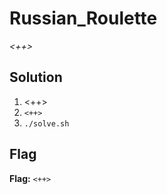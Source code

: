 # Russian_Roulette
*<++>*

## Solution
1. <++>
2. `<++>`
3. `./solve.sh`


## Flag
**Flag:** `<++>`

